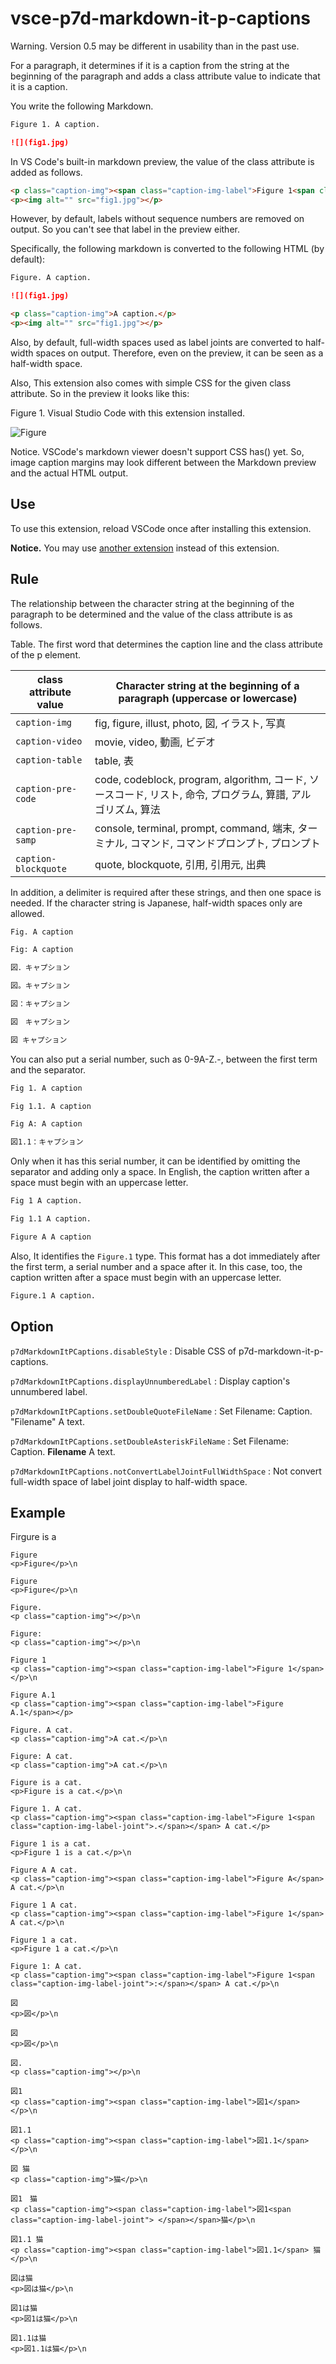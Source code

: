 # vsce-p7d-markdown-it-p-captions

Warning. Version 0.5 may be different in usability than in the past use.

For a paragraph, it determines if it is a caption from the string at the beginning of the paragraph and adds a class attribute value to indicate that it is a caption.

You write the following Markdown.

```md
Figure 1. A caption.

![](fig1.jpg)
```

In VS Code's built-in markdown preview, the value of the class attribute is added as follows.

```html
<p class="caption-img"><span class="caption-img-label">Figure 1<span class="caption-img-label-joint">.</span></span> A caption.</p>
<p><img alt="" src="fig1.jpg"></p>
```

However, by default, labels without sequence numbers are removed on output. So you can't see that label in the preview either.

Specifically, the following markdown is converted to the following HTML (by default):

```md
Figure. A caption.

![](fig1.jpg)
```

```html
<p class="caption-img">A caption.</p>
<p><img alt="" src="fig1.jpg"></p>
```

Also, by default, full-width spaces used as label joints are converted to half-width spaces on output. Therefore, even on the preview, it can be seen as a half-width space.

Also, This extension also comes with simple CSS for the given class attribute. So in the preview it looks like this:

Figure 1. Visual Studio Code with this extension installed.

![Figure](docs/vscode.png)

Notice. VSCode's markdown viewer doesn't support CSS has() yet. So, image caption margins may look different between the Markdown preview and the actual HTML output.

## Use

To use this extension, reload VSCode once after installing this extension.

**Notice.** You may use [another extension](https://marketplace.visualstudio.com/items?itemName=peaceroad.p7d-markdown-it-figure-with-p-caption) instead of this extension.

## Rule

The relationship between the character string at the beginning of the paragraph to be determined and the value of the class attribute is as follows.

Table. The first word that determines the caption line and the class attribute of the p element.

| class attribute value | Character string at the beginning of a paragraph (uppercase or lowercase) |
| ---- | ---- |
| `caption-img` | fig, figure, illust, photo, 図, イラスト, 写真 |
| `caption-video` | movie, video, 動画, ビデオ |
| `caption-table` | table, 表 |
| `caption-pre-code` | code, codeblock, program, algorithm, コード, ソースコード, リスト, 命令, プログラム, 算譜, アルゴリズム, 算法 |
| `caption-pre-samp` | console, terminal, prompt, command, 端末, ターミナル, コマンド, コマンドプロンプト, プロンプト |
| `caption-blockquote` | quote, blockquote, 引用, 引用元, 出典 |

In addition, a delimiter is required after these strings, and then one space is needed. If the character string is Japanese, half-width spaces only are allowed.

```md
Fig. A caption

Fig: A caption

図．キャプション

図。キャプション

図：キャプション

図　キャプション

図 キャプション
```

You can also put a serial number, such as 0-9A-Z.-, between the first term and the separator.

```md
Fig 1. A caption

Fig 1.1. A caption

Fig A: A caption

図1.1：キャプション
```

Only when it has this serial number, it can be identified by omitting the separator and adding only a space. In English, the caption written after a space must begin with an uppercase letter.

```md
Fig 1 A caption.

Fig 1.1 A caption.

Figure A A caption
```

Also, It identifies the `Figure.1` type. This format has a dot immediately after the first term, a serial number and a space after it. In this case, too, the caption written after a space must begin with an uppercase letter.

```md
Figure.1 A caption.
```

## Option

`p7dMarkdownItPCaptions.disableStyle`
:   Disable CSS of p7d-markdown-it-p-captions.

`p7dMarkdownItPCaptions.displayUnnumberedLabel`
:   Display caption's unnumbered label.

`p7dMarkdownItPCaptions.setDoubleQuoteFileName`
:   Set Filename: Caption. \"Filename\" A text.

`p7dMarkdownItPCaptions.setDoubleAsteriskFileName`
:   Set Filename: Caption. **Filename** A text.

`p7dMarkdownItPCaptions.notConvertLabelJointFullWidthSpace`
:   Not convert full-width space of label joint display to half-width space.

## Example

Firgure is a

```
Figure
<p>Figure</p>\n

Figure 
<p>Figure</p>\n

Figure.
<p class="caption-img"></p>\n

Figure:
<p class="caption-img"></p>\n

Figure 1
<p class="caption-img"><span class="caption-img-label">Figure 1</span></p>\n

Figure A.1
<p class="caption-img"><span class="caption-img-label">Figure A.1</span></p>

Figure. A cat.
<p class="caption-img">A cat.</p>\n

Figure: A cat.
<p class="caption-img">A cat.</p>\n

Figure is a cat.
<p>Figure is a cat.</p>\n

Figure 1. A cat.
<p class="caption-img"><span class="caption-img-label">Figure 1<span class="caption-img-label-joint">.</span></span> A cat.</p>

Figure 1 is a cat.
<p>Figure 1 is a cat.</p>\n

Figure A A cat.
<p class="caption-img"><span class="caption-img-label">Figure A</span> A cat.</p>\n

Figure 1 A cat.
<p class="caption-img"><span class="caption-img-label">Figure 1</span> A cat.</p>\n

Figure 1 a cat.
<p>Figure 1 a cat.</p>\n

Figure 1: A cat.
<p class="caption-img"><span class="caption-img-label">Figure 1<span class="caption-img-label-joint">:</span></span> A cat.</p>\n

図
<p>図</p>\n

図 
<p>図</p>\n

図.
<p class="caption-img"></p>\n

図1
<p class="caption-img"><span class="caption-img-label">図1</span></p>\n

図1.1
<p class="caption-img"><span class="caption-img-label">図1.1</span></p>\n

図 猫
<p class="caption-img">猫</p>\n

図1　猫
<p class="caption-img"><span class="caption-img-label">図1<span class="caption-img-label-joint"> </span></span>猫</p>\n

図1.1 猫
<p class="caption-img"><span class="caption-img-label">図1.1</span> 猫</p>\n

図は猫
<p>図は猫</p>\n

図1は猫
<p>図1は猫</p>\n

図1.1は猫
<p>図1.1は猫</p>\n
```

